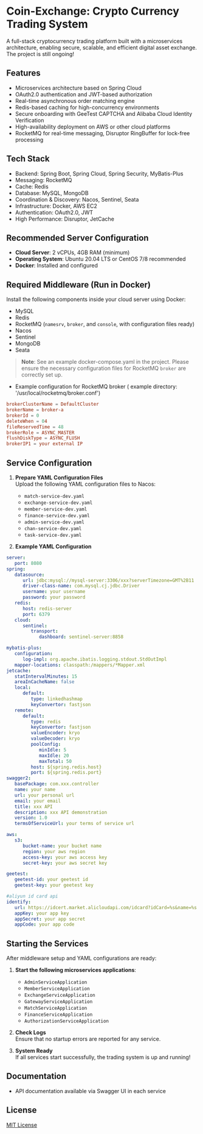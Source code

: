 # Coin-Exchange: Crypto Currency Trading System

A full-stack cryptocurrency trading platform built with a microservices architecture, enabling secure, scalable, and efficient digital asset exchange.
The project is still ongoing!

## Features

- Microservices architecture based on Spring Cloud
- OAuth2.0 authentication and JWT-based authorization
- Real-time asynchronous order matching engine
- Redis-based caching for high-concurrency environments
- Secure onboarding with GeeTest CAPTCHA and Alibaba Cloud Identity Verification
- High-availability deployment on AWS or other cloud platforms
- RocketMQ for real-time messaging, Disruptor RingBuffer for lock-free processing

## Tech Stack

- Backend: Spring Boot, Spring Cloud, Spring Security, MyBatis-Plus
- Messaging: RocketMQ
- Cache: Redis
- Database: MySQL, MongoDB
- Coordination & Discovery: Nacos, Sentinel, Seata
- Infrastructure: Docker, AWS EC2
- Authentication: OAuth2.0, JWT
- High Performance: Disruptor, JetCache

## Recommended Server Configuration

- **Cloud Server**: 2 vCPUs, 4GB RAM (minimum)
- **Operating System**: Ubuntu 20.04 LTS or CentOS 7/8 recommended
- **Docker**: Installed and configured

## Required Middleware (Run in Docker)

Install the following components inside your cloud server using Docker:

- MySQL
- Redis
- RocketMQ (`namesrv`, `broker`, and `console`, with configuration files ready)
- Nacos
- Sentinel
- MongoDB
- Seata

> **Note**: See an example docker-compose.yaml in the project. Please ensure the necessary configuration files for RocketMQ `broker` are correctly set up.
- Example configuration for RocketMQ broker ( example directory: '/usr/local/rocketmq/broker.conf')

``` conf
brokerClusterName = DefaultCluster
brokerName = broker-a
brokerId = 0
deleteWhen = 04
fileReservedTime = 48
brokerRole = ASYNC_MASTER
flushDiskType = ASYNC_FLUSH
brokerIP1 = your external IP
```

## Service Configuration

1. **Prepare YAML Configuration Files**  
   Upload the following YAML configuration files to Nacos:

   - `match-service-dev.yaml`
   - `exchange-service-dev.yaml`
   - `member-service-dev.yaml`
   - `finance-service-dev.yaml`
   - `admin-service-dev.yaml`
   - `chan-service-dev.yaml`
   - `task-service-dev.yaml`
   
2. **Example YAML Configuration**

```yaml
server:
   port: 8080
spring:
   datasource:
      url: jdbc:mysql://mysql-server:3306/xxx?serverTimezone=GMT%2B11
      driver-class-name: com.mysql.cj.jdbc.Driver
      username: your username
      password: your password
   redis:
      host: redis-server
      port: 6379
   cloud:
      sentinel:
         transport:
            dashboard: sentinel-server:8858

mybatis-plus:
   configuration:
      log-impl: org.apache.ibatis.logging.stdout.StdOutImpl
   mapper-locations: classpath:/mappers/*Mapper.xml
jetcache:
   statIntervalMinutes: 15
   areaInCacheName: false
   local:
      default:
         type: linkedhashmap
         keyConvertor: fastjson
   remote:
      default:
         type: redis
         keyConvertor: fastjson
         valueEncoder: kryo
         valueDecoder: kryo
         poolConfig:
            minIdle: 5
            maxIdle: 20
            maxTotal: 50
         host: ${spring.redis.host}
         port: ${spring.redis.port}
swagger2:
   basePackage: com.xxx.controller
   name: your name
   url: your personal url
   email: your email
   title: xxx API 
   description: xxx API demonstration
   version: 1.0
   termsOfServiceUrl: your terms of service url

aws:
   s3:
      bucket-name: your bucket name
      region: your aws region
      access-key: your aws access key
      secret-key: your aws secret key

geetest:
   geetest-id: your geetest id
   geetest-key: your geetest key

#aliyun id card api
identify:
   url: https://idcert.market.alicloudapi.com/idcard?idCard=%s&name=%s
   appKey: your app key
   appSecret: your app secret
   appCode: your app code
```

## Starting the Services

After middleware setup and YAML configurations are ready:

1. **Start the following microservices applications**:

   - `AdminServiceApplication`
   - `MemberServiceApplication`
   - `ExchangeServiceApplication`
   - `GatewayServiceApplication`
   - `MatchServiceApplication`
   - `FinanceServiceApplication`
   - `AuthorizationServiceApplication`

2. **Check Logs**  
   Ensure that no startup errors are reported for any service.

3. **System Ready**  
   If all services start successfully, the trading system is up and running!

## Documentation

- API documentation available via Swagger UI in each service

## License

[MIT License](LICENSE)
